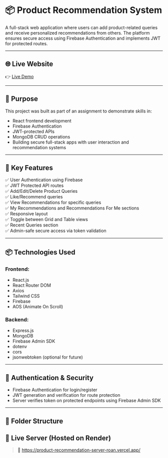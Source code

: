 

# 📦 Product Recommendation System

A full-stack web application where users can add product-related queries and receive personalized recommendations from others. The platform ensures secure access using Firebase Authentication and implements JWT for protected routes.

---

## 🌐 Live Website

👉 [Live Demo](https://auth-itegration-1a783.web.app)

---

## 🎯 Purpose

This project was built as part of an assignment to demonstrate skills in:

- React frontend development
- Firebase Authentication
- JWT-protected APIs
- MongoDB CRUD operations
- Building secure full-stack apps with user interaction and recommendation systems

---

## 🚀 Key Features

✅ User Authentication using Firebase  
✅ JWT Protected API routes  
✅ Add/Edit/Delete Product Queries  
✅ Like/Recommend queries  
✅ View Recommendations for specific queries  
✅ My Recommendations and Recommendations For Me sections  
✅ Responsive layout  
✅ Toggle between Grid and Table views  
✅ Recent Queries section  
✅ Admin-safe secure access via token validation

---

## 📦 Technologies Used

### Frontend:
- React.js
- React Router DOM
- Axios
- Tailwind CSS
- Firebase
- AOS (Animate On Scroll)

### Backend:
- Express.js
- MongoDB
- Firebase Admin SDK
- dotenv
- cors
- jsonwebtoken (optional for future)

---

## 🔐 Authentication & Security

- Firebase Authentication for login/register
- JWT generation and verification for route protection
- Server verifies token on protected endpoints using Firebase Admin SDK

---

## 📁 Folder Structure


## 🚀 Live Server (Hosted on Render)
> 🔗 https://product-recommendation-server-roan.vercel.app/